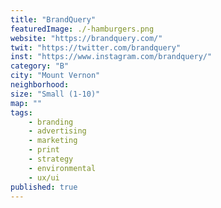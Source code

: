 ```yaml
---
title: "BrandQuery"
featuredImage: ./-hamburgers.png
website: "https://brandquery.com/"
twit: "https://twitter.com/brandquery"
inst: "https://www.instagram.com/brandquery/"
category: "B"
city: "Mount Vernon"
neighborhood:
size: "Small (1-10)"
map: ""
tags:
    - branding
    - advertising
    - marketing
    - print
    - strategy
    - environmental
    - ux/ui
published: true
---
```




